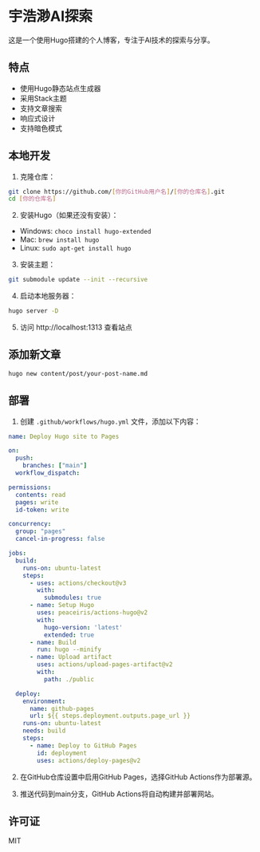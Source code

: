 # 宇浩渺AI探索

这是一个使用Hugo搭建的个人博客，专注于AI技术的探索与分享。

## 特点

- 使用Hugo静态站点生成器
- 采用Stack主题
- 支持文章搜索
- 响应式设计
- 支持暗色模式

## 本地开发

1. 克隆仓库：
```bash
git clone https://github.com/[你的GitHub用户名]/[你的仓库名].git
cd [你的仓库名]
```

2. 安装Hugo（如果还没有安装）：
- Windows: `choco install hugo-extended`
- Mac: `brew install hugo`
- Linux: `sudo apt-get install hugo`

3. 安装主题：
```bash
git submodule update --init --recursive
```

4. 启动本地服务器：
```bash
hugo server -D
```

5. 访问 http://localhost:1313 查看站点

## 添加新文章

```bash
hugo new content/post/your-post-name.md
```

## 部署

1. 创建 `.github/workflows/hugo.yml` 文件，添加以下内容：

```yaml
name: Deploy Hugo site to Pages

on:
  push:
    branches: ["main"]
  workflow_dispatch:

permissions:
  contents: read
  pages: write
  id-token: write

concurrency:
  group: "pages"
  cancel-in-progress: false

jobs:
  build:
    runs-on: ubuntu-latest
    steps:
      - uses: actions/checkout@v3
        with:
          submodules: true
      - name: Setup Hugo
        uses: peaceiris/actions-hugo@v2
        with:
          hugo-version: 'latest'
          extended: true
      - name: Build
        run: hugo --minify
      - name: Upload artifact
        uses: actions/upload-pages-artifact@v2
        with:
          path: ./public

  deploy:
    environment:
      name: github-pages
      url: ${{ steps.deployment.outputs.page_url }}
    runs-on: ubuntu-latest
    needs: build
    steps:
      - name: Deploy to GitHub Pages
        id: deployment
        uses: actions/deploy-pages@v2
```

2. 在GitHub仓库设置中启用GitHub Pages，选择GitHub Actions作为部署源。

3. 推送代码到main分支，GitHub Actions将自动构建并部署网站。

## 许可证

MIT